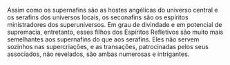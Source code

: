 ﻿Assim como os supernafins são as hostes angélicas do universo central e os serafins dos universos locais, os seconafins são os espíritos ministradores dos superuniversos. Em grau de divindade e em potencial de supremacia, entretanto, esses filhos dos Espíritos Refletivos são muito mais semelhantes aos supernafins do que aos serafins. Eles não servem sozinhos nas supercriações, e as transações, patrocinadas pelos seus associados, não revelados, são ambas numerosas e intrigantes.
